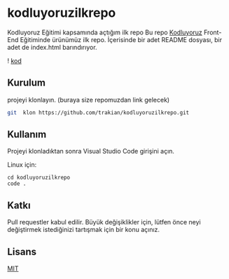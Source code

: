 # kodluyoruzilkrepo

Kodluyoruz Eğitimi kapsamında açtığım ilk repo
Bu repo [Kodluyoruz](https://kodluyoruz.org) Front-End Eğitiminde ürünümüz ilk repo. İçerisinde bir adet README dosyası, bir adet de index.html barındırıyor.

! [kod](https://kodluyoruz.org/wp-content/uploads/2022/05/kodluyoruz_yatay_slogan.png)

## Kurulum

projeyi klonlayın. (buraya size repomuzdan link gelecek)

```bash
git  klon https://github.com/trakian/kodluyoruzilkrepo.git
```

## Kullanım

Projeyi klonladıktan sonra Visual Studio Code girişini açın.

Linux için:
```linux
cd kodluyoruzilkrepo
code .
```
## Katkı
Pull requestler kabul edilir. Büyük değişiklikler için, lütfen önce neyi değiştirmek istediğinizi tartışmak için bir konu açınız.


## Lisans
[MIT](https://choosealicense.com/licenses/mit/)